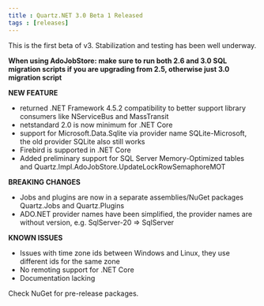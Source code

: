 ```yaml
---
title : Quartz.NET 3.0 Beta 1 Released
tags : [releases]
---
```


This is the first beta of v3. Stabilization and testing has been well underway.
  
**When using AdoJobStore: make sure to run both 2.6 and 3.0 SQL migration scripts if you are upgrading from 2.5, otherwise just 3.0 migration script**

__NEW FEATURE__

* returned .NET Framework 4.5.2 compatibility to better support library consumers like NServiceBus and MassTransit
* netstandard 2.0 is now minimum for .NET Core
* support for Microsoft.Data.Sqlite via provider name SQLite-Microsoft, the old provider SQLite also still works
* Firebird is supported in .NET Core
* Added preliminary support for SQL Server Memory-Optimized tables and Quartz.Impl.AdoJobStore.UpdateLockRowSemaphoreMOT

__BREAKING CHANGES__

* Jobs and plugins are now in a separate assemblies/NuGet packages Quartz.Jobs and Quartz.Plugins
* ADO.NET provider names have been simplified, the provider names are without version, e.g. SqlServer-20 => SqlServer

__KNOWN ISSUES__

* Issues with time zone ids between Windows and Linux, they use different ids for the same zone
* No remoting support for .NET Core
* Documentation lacking

Check NuGet for pre-release packages.
